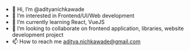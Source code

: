 - 👋 Hi, I’m @adityanichkawade
- 👀 I’m interested in Frontend/UI/Web development
- 🌱 I’m currently learning React, VueJS
- 💞️ I’m looking to collaborate on frontend application, libraries, website development  project
- 📫 How to reach me aditya.nichkawade@gmail.com

<!---
adityanichkawade/adityanichkawade is a ✨ special ✨ repository because its `README.md` (this file) appears on your GitHub profile.
You can click the Preview link to take a look at your changes.
--->
